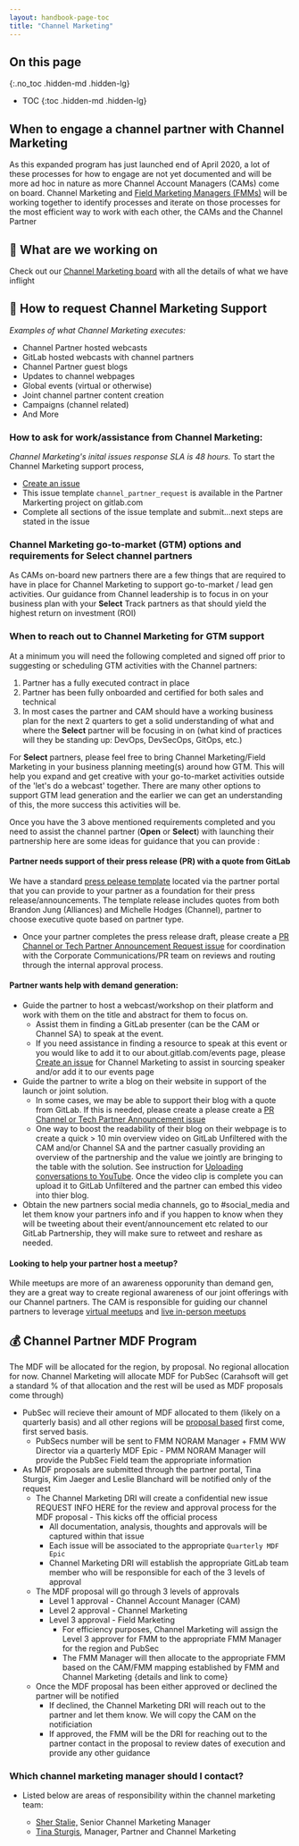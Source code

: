 ```yaml
---
layout: handbook-page-toc
title: "Channel Marketing"
---
```


## On this page
{:.no_toc .hidden-md .hidden-lg}

- TOC
{:toc .hidden-md .hidden-lg}

## When to engage a channel partner with Channel Marketing

As this expanded program has just launched end of April 2020, a lot of these processes for how to engage are not yet documented and will be more ad hoc in nature as more Channel Account Managers (CAMs) come on board.  Channel Marketing and [Field Marketing Managers (FMMs)](/handbook/marketing/revenue-marketing/field-marketing/#field-marketing--channel-marketing) will be working together to identify processes and iterate on those processes for the most efficient way to work with each other, the CAMs and the Channel Partner

## 🚧 ️What are we working on
Check out our [Channel Marketing board](https://gitlab.com/groups/gitlab-com/-/boards/1779611?label_name[]=Channel&label_name[]=Channel%20Marketing) with all the details of what we have inflight

## 📝 How to request Channel Marketing Support
*Examples of what Channel Marketing executes:*
* Channel Partner hosted webcasts
* GitLab hosted webcasts with channel partners
* Channel Partner guest blogs
* Updates to channel webpages
* Global events (virtual or otherwise)
* Joint channel partner content creation
* Campaigns (channel related)
* And More

### How to ask for work/assistance from Channel Marketing:

*Channel Marketing's inital issues response SLA is 48 hours.*
To start the Channel Marketing support process, 
* [Create an issue](https://gitlab.com/gitlab-com/marketing/partner-marketing/-/issues/new#channel_partner_request) 
* This issue template `channel_partner_request` is available in the Partner Markerting project on gitlab.com 
* Complete all sections of the issue template and submit...next steps are stated in the issue

### Channel Marketing go-to-market (GTM) options and requirements for **Select** channel partners

As CAMs on-board new partners there are a few things that are required to have in place for Channel Marketing to support go-to-market / lead gen activities. Our guidance from Channel leadership is to focus in on your business plan with your **Select** Track partners as that should yield the highest return on investment (ROI)


### When to reach out to Channel Marketing for GTM support

At a minimum you will need the following completed and signed off prior to suggesting or scheduling GTM activities with the Channel partners:
1. Partner has a fully executed contract in place
1. Partner has been fully onboarded and certified for both sales and technical
1. In most cases the partner and CAM should have a working business plan for the next 2 quarters to get a solid understanding of what and where the **Select** partner will be focusing in on (what kind of practices will they be standing up: DevOps, DevSecOps, GitOps, etc.) 

For **Select** partners, please feel free to bring Channel Marketing/Field Marketing in your business planning meeting(s) around how GTM. This will help you expand and get creative with your go-to-market activities outside of the 'let's do a webcast' together. There are many other options to support GTM lead generation and the earlier we can get an understanding of this, the more success this activities will be. 

Once you have the 3 above mentioned requirements completed and you need to assist the channel partner (**Open** or **Select**) with launching their partnership here are some ideas for guidance that you can provide :

#### Partner needs support of their press release (PR) with a quote from GitLab
We have a standard [press pelease template](https://drive.google.com/file/d/1XvGWSqo6uOVZTR1Co4Af7PSNSLsGTOWv/view?usp=sharing) located via the partner portal that you can provide to your partner as a foundation for their press release/announcements. The template release includes quotes from both Brandon Jung (Alliances) and Michelle Hodges (Channel), partner to choose executive quote based on partner type. 

* Once your partner completes the press release draft, please create a [PR Channel or Tech Partner Announcement Request issue](https://gitlab.com/gitlab-com/marketing/corporate_marketing/corporate-marketing/-/issues/new?issuable_template=channel-partner-announcement-request) for coordination with the Corporate Communications/PR team on reviews and routing through the internal approval process. 

#### Partner wants help with demand generation: 
* Guide the partner to host a webcast/workshop on their platform and work with them on the title and abstract for them to focus on. 
     + Assist them in finding a GitLab presenter (can be the CAM or Channel SA) to speak at the event. 
     + If you need assistance in finding a resource to speak at this event or you would like to add it to our about.gitlab.com/events page, please [Create an issue](https://gitlab.com/gitlab-com/marketing/partner-marketing/-/issues/new#channel_partner_request)  for Channel Marketing to assist in sourcing speaker and/or add it to our events page
* Guide the partner to write a blog on their website in support of the launch or joint solution.
     + In some cases, we may be able to support their blog with a quote from GitLab. If this is needed, please create a please create a [PR Channel or Tech Partner Announcement issue](https://gitlab.com/gitlab-com/marketing/corporate_marketing/corporate-marketing/-/issues/new#channel-partner-announcement-request)
     + One way to boost the readability of their blog on their webpage is to create a quick > 10 min overview video on GitLab Unfiltered with the CAM and/or Channel SA and the partner casually providing an overview of the partnership and the value we jointly are bringing to the table with the solution. See instruction for [Uploading conversations to YouTube](/handbook/marketing/marketing-operations/youtube/#uploading-conversations-to-youtube). Once the video clip is complete you can upload it to GitLab Unfiltered and the partner can embed this video into thier blog.
* Obtain the new partners social media channels, go to #social_media and let them know your partners info and if you happen to know when they will be tweeting about their event/announcement etc related to our GitLab Partnership, they will make sure to retweet and reshare as needed.

#### Looking to help your partner host a meetup?
While meetups are more of an awareness opporunity than demand gen, they are a great way to create regional awareness of our joint offerings with our Channel partners. The CAM is responsible for guiding our channel partners to leverage [virtual meetups](https://about.gitlab.com/community/virtual-meetups/) and [live in-person meetups](https://about.gitlab.com/community/meetups/)
    
## 💰 Channel Partner MDF Program

The MDF will be allocated for the region, by proposal. No regional allocation for now. Channel Marketing will allocate MDF for PubSec (Carahsoft will get a standard % of that allocation and the rest will be used as MDF proposals come through)

- PubSec will recieve their amount of MDF allocated to them (likely on a quarterly basis) and all other regions will be [proposal based](https://docs.google.com/document/d/1Dj2vmcSrHyntD-4l6Xjc0GfSSFsK4Knp-xFphObkDXE/edit?usp=sharing) first come, first served basis. 
    + PubSecs number will be sent to FMM NORAM Manager + FMM WW Director via a quarterly MDF Epic - PMM NORAM Manager will provide the PubSec Field team the appropriate information
- As MDF proposals are submitted through the partner portal, Tina Sturgis, Kim Jaeger and Leslie Blanchard will be notified only of the request
    + The Channel Marketing DRI will create a confidential new issue REQUEST INFO HERE for the review and approval process for the MDF proposal - This kicks off the official process
       +  All documentation, analysis, thoughts and approvals will be captured within that issue
       +  Each issue will be associated to the appropriate `Quarterly MDF Epic`
       +  Channel Marketing DRI will establish the appropriate GitLab team member who will be responsible for each of the 3 levels of approval
    +  The MDF proposal will go through 3 levels of approvals 
       + Level 1 approval - Channel Account Manager (CAM)
       + Level 2 approval - Channel Marketing
       + Level 3 approval - Field Marketing
          + For efficiency purposes, Channel Marketing will assign the Level 3 approver for FMM to the appropriate FMM Manager for the region and PubSec
          + The FMM Manager will then allocate to the appropriate FMM based on the CAM/FMM mapping established by FMM and Channel Marketing {details and link to come}
    +  Once the MDF proposal has been either approved or declined the partner will be notified
          + If declined, the Channel Marketing DRI will reach out to the partner and let them know. We will copy the CAM on the notificiation
          + If approved, the FMM will be the DRI for reaching out to the partner contact in the proposal to review dates of execution and provide any other guidance


### Which channel marketing manager should I contact?

- Listed below are areas of responsibility within the channel marketing team:

  - [Sher Stalie,](/company/team/#sstalie) Senior Channel Marketing Manager
  - [Tina Sturgis](/company/team/#t_sturgis), Manager, Partner and Channel Marketing
  
